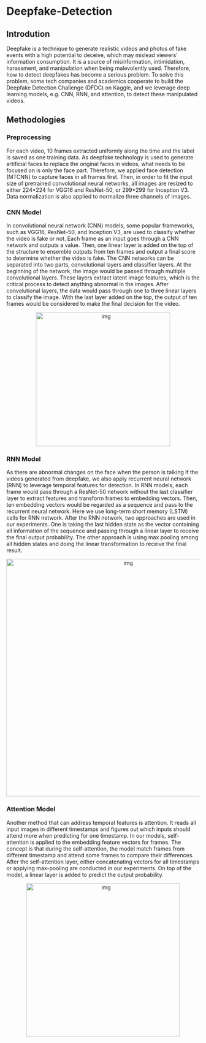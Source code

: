 # Deepfake-Detection
## Introdution
Deepfake is a technique to generate realistic videos and photos of fake events with a high potential
to deceive, which may mislead viewers’ information consumption. It is a source of misinformation,
intimidation, harassment, and manipulation when being malevolently used. Therefore, how to detect
deepfakes has become a serious problem. To solve this problem, some tech companies and academics
cooperate to build the Deepfake Detection Challenge (DFDC) on Kaggle, and we leverage
deep learning models, e.g. CNN, RNN, and attention, to detect these manipulated videos.

## Methodologies
### Preprocessing
For each video,  10 frames extracted uniformly along the time and the label is saved as one training data. As deepfake technology is used to generate artificial faces to replace the original faces in videos, what needs to be focused on is only the face part. Therefore, we applied face detection (MTCNN) to capture faces in all frames first. Then, in order to fit the input size of pretrained convolutional neural networks, all images are resized to either 224\*224 for VGG16 and ResNet-50, or 299\*299 for Inception V3. Data normalization is also applied to normalize three channels of images.

### CNN Model
In convolutional neural network (CNN) models, some popular frameworks, such as VGG16, ResNet-50, and Inception V3, are used to classify whether the video is fake or not. Each frame as an input goes through a CNN network and outputs a value. Then, one linear layer is added on the top of the structure to ensemble outputs from ten frames and output a final score to determine whether the video is fake. The CNN networks can be separated into two parts, convolutional layers and classifier layers. At the beginning of the network, the image would be passed through multiple convolutional layers. These layers extract latent image features, which is the critical process to detect anything abnormal in the images. After convolutional layers, the data would pass through one to three linear layers to classify the image. With the last layer added on the top, the output of ten frames would be considered to make the final decision for the video.
<p align="center">
  <img src="https://lh4.googleusercontent.com/HMKmztJ9Vl6WXvtjvDCvdqYYeJhW54OiWIul-xzzMEly1S6BBKGk1ODtg3jvRhggpNYIZBCZRPLWEclpYFQ6n05JWmiJsWm9q07mW64SQW_HkF1ehgLmdFyTYcwKD81Q3r9ZnT04" alt="img" width="350"/>
</p>

### RNN Model
As there are abnormal changes on the face when the person is talking if the videos generated from deepfake, we also apply recurrent neural network (RNN) to leverage temporal features for detection. In RNN models, each frame would pass through a ResNet-50 network without the last classifier layer to extract features and transform frames to embedding vectors. Then, ten embedding vectors would be regarded as a sequence and pass to the recurrent neural network. Here we use long-term short memory (LSTM) cells for RNN network. After the RNN network, two approaches are used in our experiments. One is taking the last hidden state as the vector containing all information of the sequence and passing through a linear layer to receive the final output probability. The other approach is using max pooling among all hidden states and doing the linear transformation to receive the final result.

<p align="center">
  <img src="https://i.imgur.com/4a0l1MV.png" alt="img"  width="620"/>
</p>

### Attention Model
Another method that can address temporal features is attention. It reads all input images in different timestamps and figures out which inputs should attend more when predicting for one timestamp. In our models, self-attention is applied to the embedding feature vectors for frames. The concept is that during the self-attention, the model match frames from different timestamp and attend some frames to compare their differences. After the self-attention layer, either concatenating vectors for all timestamps or applying max-pooling are conducted in our experiments. On top of the model, a linear layer is added to predict the output probability.

<p align="center">
  <img src="https://lh4.googleusercontent.com/G9mXGFQIPnxHzQgDxK1K4KzWO2puLB2lmFwglzgfcYT9fTdpjPfmSrO1qqZrKVPIC9SIN7lHJ_vNDxYuvtCoBgLqXFpcFLUs8scf_er3JKyxx4dWmjnUJK6Nt_qUP5SsoNCHq92F" alt="img"  width="400"/>
 </p>
